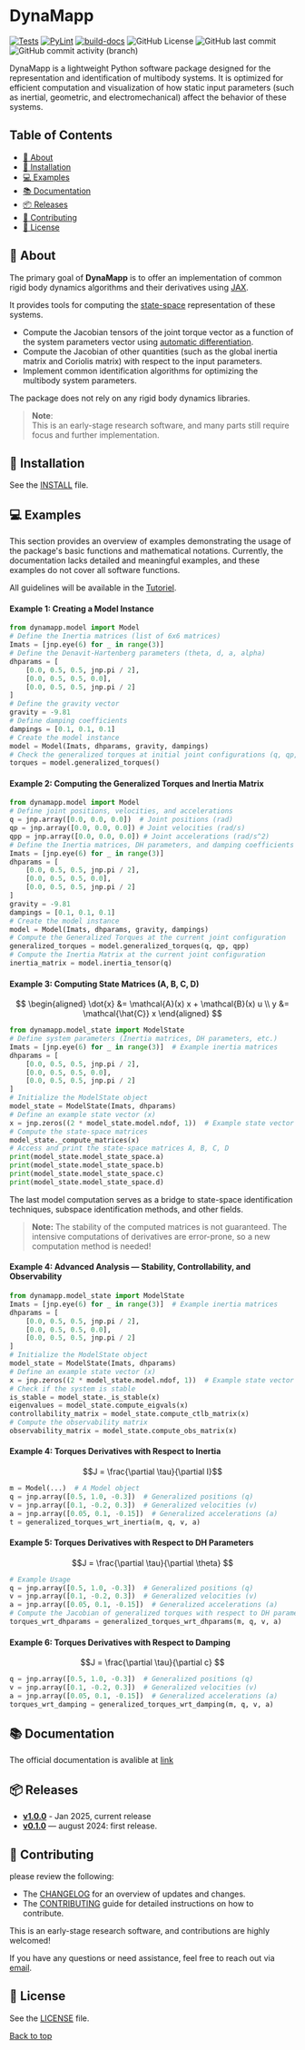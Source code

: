 <!-- omit in toc -->
DynaMapp 
======= 

[![Tests](https://github.com/wissem01chiha/dynamapp/actions/workflows/tests.yml/badge.svg)](https://github.com/wissem01chiha/dynamapp/actions/workflows/tests.yml)
[![PyLint](https://github.com/wissem01chiha/dynamapp/actions/workflows/pylint.yml/badge.svg)](https://github.com/wissem01chiha/dynamapp/actions/workflows/pylint.yml)
[![build-docs](https://github.com/wissem01chiha/dynamapp/actions/workflows/build-docs.yml/badge.svg)](https://github.com/wissem01chiha/dynamapp/actions/workflows/build-docs.yml)
![GitHub License](https://img.shields.io/github/license/wissem01chiha/dynamapp)
![GitHub last commit](https://img.shields.io/github/last-commit/wissem01chiha/dynamapp)
![GitHub commit activity (branch)](https://img.shields.io/github/commit-activity/t/wissem01chiha/dynamapp/main)

DynaMapp is a lightweight Python software package designed for the representation and identification of multibody systems. It is optimized for efficient computation and visualization of how static input parameters (such as inertial, geometric, and electromechanical) affect the behavior of these systems.
 
<!-- omit in toc -->
## Table of Contents
- [🚀 About](#-about)
- [📝 Installation](#-installation)
- [💻 Examples](#-examples)
- [📚 Documentation](#-documentation)
- [📦 Releases](#-releases)
- [🤝 Contributing](#-contributing)
- [📃 License](#-license)

## 🚀 About

The primary goal of **DynaMapp** is to offer an implementation of common rigid body dynamics algorithms and their derivatives using [JAX](https://jax.readthedocs.io/en/latest/quickstart.html).

It provides tools for computing the [state-space](https://en.wikipedia.org/wiki/State-space_representation) representation of these systems.

- Compute the Jacobian tensors of the joint torque vector as a function of the system parameters vector using [automatic differentiation](https://jax.readthedocs.io/en/latest/automatic-differentiation.html).
- Compute the Jacobian of other quantities (such as the global inertia matrix and Coriolis matrix) with respect to the input parameters.
- Implement common identification algorithms for optimizing the multibody system parameters.

The package does not rely on any rigid body dynamics libraries.

> **Note**:  
 This is an early-stage research software, and many  parts still require focus and further implementation.
>



## 📝 Installation  

See the [INSTALL](INSTALL.md) file.

## 💻 Examples

This section provides an overview of examples demonstrating the usage of the package's basic functions and mathematical notations. Currently, the documentation lacks detailed and meaningful examples, and these examples do not cover all software functions.

All guidelines will be available in the [Tutoriel](https://wissem01chiha.github.io/dynamapp/TUTORIAL.html).


<!-- omit in toc -->
#### Example 1: Creating a Model Instance

```python
from dynamapp.model import Model
# Define the Inertia matrices (list of 6x6 matrices)
Imats = [jnp.eye(6) for _ in range(3)]
# Define the Denavit-Hartenberg parameters (theta, d, a, alpha)
dhparams = [
    [0.0, 0.5, 0.5, jnp.pi / 2],
    [0.0, 0.5, 0.5, 0.0],
    [0.0, 0.5, 0.5, jnp.pi / 2]
]
# Define the gravity vector
gravity = -9.81
# Define damping coefficients
dampings = [0.1, 0.1, 0.1]
# Create the model instance
model = Model(Imats, dhparams, gravity, dampings)
# Check the generalized torques at initial joint configurations (q, qp, qpp = 0)
torques = model.generalized_torques()
```
<!-- omit in toc -->
#### Example 2: Computing the Generalized Torques and Inertia Matrix

```python
from dynamapp.model import Model
# Define joint positions, velocities, and accelerations
q = jnp.array([0.0, 0.0, 0.0])  # Joint positions (rad)
qp = jnp.array([0.0, 0.0, 0.0]) # Joint velocities (rad/s)
qpp = jnp.array([0.0, 0.0, 0.0]) # Joint accelerations (rad/s^2)
# Define the Inertia matrices, DH parameters, and damping coefficients
Imats = [jnp.eye(6) for _ in range(3)]
dhparams = [
    [0.0, 0.5, 0.5, jnp.pi / 2],
    [0.0, 0.5, 0.5, 0.0],
    [0.0, 0.5, 0.5, jnp.pi / 2]
]
gravity = -9.81
dampings = [0.1, 0.1, 0.1]
# Create the model instance
model = Model(Imats, dhparams, gravity, dampings)
# Compute the Generalized Torques at the current joint configuration
generalized_torques = model.generalized_torques(q, qp, qpp)
# Compute the Inertia Matrix at the current joint configuration
inertia_matrix = model.inertia_tensor(q)
```
<!-- omit in toc -->
#### Example 3: Computing State Matrices (A, B, C, D)

$$
\begin{aligned}
    \dot{x} &= \mathcal{A}(x) x + \mathcal{B}(x) u \\
    y &= \mathcal{\hat{C}} x 
\end{aligned}
$$

```python
from dynamapp.model_state import ModelState
# Define system parameters (Inertia matrices, DH parameters, etc.)
Imats = [jnp.eye(6) for _ in range(3)]  # Example inertia matrices
dhparams = [
    [0.0, 0.5, 0.5, jnp.pi / 2],
    [0.0, 0.5, 0.5, 0.0],
    [0.0, 0.5, 0.5, jnp.pi / 2]
]
# Initialize the ModelState object
model_state = ModelState(Imats, dhparams)
# Define an example state vector (x)
x = jnp.zeros((2 * model_state.model.ndof, 1))  # Example state vector (2 * ndof)
# Compute the state-space matrices
model_state._compute_matrices(x)
# Access and print the state-space matrices A, B, C, D
print(model_state.model_state_space.a)
print(model_state.model_state_space.b)
print(model_state.model_state_space.c)
print(model_state.model_state_space.d) 
```
The last model computation serves as a bridge to state-space identification techniques, subspace identification methods, and other fields.

> **Note:**  The stability of the computed matrices is not guaranteed. The intensive computations of derivatives are error-prone, so a new computation method is needed!
> 
<!-- omit in toc -->
#### Example 4: Advanced Analysis — Stability, Controllability, and Observability
  
```python
from dynamapp.model_state import ModelState
Imats = [jnp.eye(6) for _ in range(3)]  # Example inertia matrices
dhparams = [
    [0.0, 0.5, 0.5, jnp.pi / 2],
    [0.0, 0.5, 0.5, 0.0],
    [0.0, 0.5, 0.5, jnp.pi / 2]
]
# Initialize the ModelState object
model_state = ModelState(Imats, dhparams)
# Define an example state vector (x)
x = jnp.zeros((2 * model_state.model.ndof, 1))  # Example state vector (2 * ndof)
# Check if the system is stable
is_stable = model_state._is_stable(x)
eigenvalues = model_state.compute_eigvals(x)
controllability_matrix = model_state.compute_ctlb_matrix(x)
# Compute the observability matrix
observability_matrix = model_state.compute_obs_matrix(x)
```

<!-- omit in toc -->
####  Example 4: Torques Derivatives with Respect to Inertia

$$J = \frac{\partial \tau}{\partial I}$$

```python
m = Model(...)  # A Model object
q = jnp.array([0.5, 1.0, -0.3])  # Generalized positions (q)
v = jnp.array([0.1, -0.2, 0.3])  # Generalized velocities (v)
a = jnp.array([0.05, 0.1, -0.15])  # Generalized accelerations (a)
t = generalized_torques_wrt_inertia(m, q, v, a)
```
<!-- omit in toc -->
#### Example 5: Torques Derivatives with Respect to DH Parameters
$$J = \frac{\partial \tau}{\partial \theta}
$$
```python
# Example Usage
q = jnp.array([0.5, 1.0, -0.3])  # Generalized positions (q)
v = jnp.array([0.1, -0.2, 0.3])  # Generalized velocities (v)
a = jnp.array([0.05, 0.1, -0.15])  # Generalized accelerations (a)
# Compute the Jacobian of generalized torques with respect to DH parameters
torques_wrt_dhparams = generalized_torques_wrt_dhparams(m, q, v, a)
```
<!-- omit in toc -->
#### Example 6: Torques Derivatives with Respect to Damping
$$J = \frac{\partial \tau}{\partial c}
$$
```python
q = jnp.array([0.5, 1.0, -0.3])  # Generalized positions (q)
v = jnp.array([0.1, -0.2, 0.3])  # Generalized velocities (v)
a = jnp.array([0.05, 0.1, -0.15])  # Generalized accelerations (a)
torques_wrt_damping = generalized_torques_wrt_damping(m, q, v, a)
```

## 📚 Documentation 
 
The official documentation is avalible at [link](https://wissem01chiha.github.io/dynamapp/README.html)


## 📦 Releases
- **[v1.0.0](https://github.com/wissem01chiha/dynamapp/tree/main)** - Jan 2025, current release
- **[v0.1.0](https://github.com/wissem01chiha/dynamapp/tree/dev)** — august 2024: first release.


## 🤝 Contributing

please review the following:  
- The [CHANGELOG](CHANGELOG.md) for an overview of updates and changes.    
- The [CONTRIBUTING](CONTRIBUTING.md) guide for detailed instructions on how to contribute.  

This is an early-stage research software, and contributions are highly welcomed!  

If you have any questions or need assistance, feel free to reach out via [email](mailto:chihawissem08@gmail.com).  

## 📃 License

See the [LICENSE](LICENSE.txt) file. 

[Back to top](#top)


 
 
